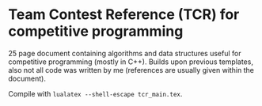 # Team Contest Reference (TCR) for competitive programming
25 page document containing algorithms and data structures useful for competitive programming (mostly in C++). Builds upon previous templates, also not all code was written by me (references are usually given within the document).

Compile with `lualatex --shell-escape tcr_main.tex`.
